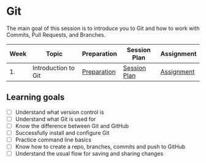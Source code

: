 # Git

The main goal of this session is to introduce you to Git and how to work with Commits, Pull Requests, and Branches.

| Week | Topic               | Preparation                           | Session Plan                            | Assignment                          |
| ---- | ------------------- | ------------------------------------- | --------------------------------------- | ----------------------------------- |
| 1.   | Introduction to Git | [Preparation](./week1/preparation.md) | [Session Plan](./week1/session-plan.md) | [Assignment](./week1/assignment.md) |

## Learning goals

- [ ] Understand what version control is
- [ ] Understand what Git is used for
- [ ] Know the difference between Git and GitHub
- [ ] Successfully install and configure Git
- [ ] Practice command line basics
- [ ] Know how to create a repo, branches, commits and push to GitHub
- [ ] Understand the usual flow for saving and sharing changes
